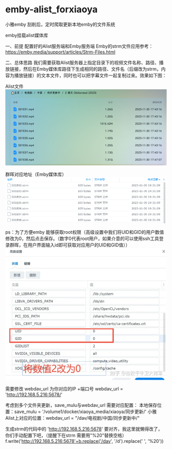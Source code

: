 # emby-alist_forxiaoya
小雅emby 刮削后，定时爬取更新本地emby的文件系统

emby挂载alist媒体库

一、前提
配置好的Alist服务端和Emby服务端
Emby的strm文件应用参考：https://emby.media/support/articles/Strm-Files.html

二、总体思路
我们需要获取Alist服务器上指定目录下的视频文件名称、路径、播放链接，然后在Emby媒体库路径下生成相同的路径、文件名（后缀改为strm，内容为播放链接）的文本文件，同时也可以把字幕文件一起复制过来。效果如下图：

Alist文件
![Image text](https://github.com/CruiseYuGH/emby-alist_forxiaoya/blob/main/1.png)

群晖对应地址（Emby媒体库）
![Image text](https://github.com/CruiseYuGH/emby-alist_forxiaoya/blob/main/2.png)

ps：为了方便emby 能够获取root权限（高级设置中我们将UID和GID的用户数值修改为0，然后点击保存。（数字0代表root用户，如果介意的可以使用ssh工具登录群晖，在用户界面输入id即可获取对应用户的UID和GID值））
![Image text](https://github.com/CruiseYuGH/emby-alist_forxiaoya/blob/main/3.png)

需要修改 webdav_url 为你对应的IP +端口号
webdav_url = 'http://192.168.5.216:5678/' 

考虑到多个文件夹更新，save_mulu与webdav_url 需要对应配置：
本地保存位置：save_mulu = '/volume1/docker/xiaoya_media/xiaoya/同步更新/'
小雅 Alist上对应的位置：webdav_url = "/dav/电视剧/中国/同步更新中/"

生成strm的代码中的 'http://192.168.5.216:5678' 要对齐，我这里就懒得改了，你们手动配置下吧，（提醒下在strm 需要用"%20"替换空格）
f.write('http://192.168.5.216:5678'+b.replace('/dav', '/d').replace(' ', '%20'))
